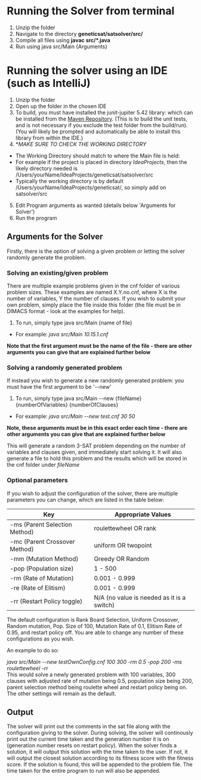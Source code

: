 
# Running the Solver from terminal

1. Unzip the folder
2. Navigate to the directory **geneticsat/satsolver/src/**
3. Compile all files using **javac src/*.java**
4. Run using java src/Main {Arguments}

# Running the solver using an IDE (such as IntelliJ)


1. Unzip the folder
2. Open up the folder in the chosen IDE
3. To build, you must have installed the junit-jupiter 5.42 library: which can be installed from the [Maven Repository](https://mvnrepository.com/artifact/org.junit.jupiter/junit-jupiter-api). (This is to build the unit tests, and is not necessary if you exclude the test folder from the build/run). (You will  likely be prompted and automatically be able to install this library from within the IDE.)
4. **MAKE SURE TO CHECK THE WORKING DIRECTORY*
 - The Working Directory should match to where the Main file is held: 
 - For example if the project is placed in directory *IdeaProjects*, then the likely directory needed is /Users/yourName/IdeaProjects/geneticsat/satsolver/src
 - Typically the working directory is by default  /Users/yourName/IdeaProjects/geneticsat/, so simply add on satsolver/src
5. Edit Program arguments as wanted (details below 'Arguments for Solver') 
6. Run the program



## Arguments for the Solver

Firstly, there is the option of solving a given problem or letting the solver randomly generate the problem.

### Solving an existing/given problem

There are multiple example problems given in the cnf folder of various problem sizes.
These examples are named X.Y.no.cnf, where X is the number of variables, Y the number of clauses. 
If you wish to submit your own problem, simply place the file inside this folder (the file must be in DIMACS format - look at the examples for help).

1. To run, simply type java src/Main {name of file}               
 - For example: *java src/Main 10.15.1.cnf*

**Note that the first argument must be the name of the file  - there are other arguments you can give that are explained further below**

### Solving a randomly generated problem 

If instead you wish to generate a new randomly generated problem: you must have the first argument to be '--new'

1. To run, simply type java src/Main --new {fileName} {numberOfVariables} {numberOfClauses}
 - For example: *java src/Main --new test.cnf 30 50*

**Note, these arguments must be in this exact order each time - there are other arguments you can give that are explained further below**

This will generate a random 3-SAT problem depending on the number of variables and clauses given, and immediately start solving it. It will also generate a file to hold this problem and the results which will be stored in the cnf folder under *fileName*

### Optional parameters

If you wish to adjust the configuration of the solver, there are multiple parameters you can change, which are listed in the table below:

| Key         | Appropriate Values |
| ----------- | ----------- |
| -ms (Parent Selection Method)          | roulettewheel OR rank       |
| -mc (Parent Crossover Method)   | uniform OR twopoint        |
| -mm (Mutation Method)   | Greedy OR Random        |
| -pop (Population size)   |  1 - 500        |
| -rm (Rate of Mutation)   | 0.001 - 0.999        |
| -re (Rate of Elitism)   |  0.001 - 0.999|
| -rr (Restart Policy toggle)  |  N/A (no value is needed as it is a switch)|


The default configuration is Rank Board Selection, Uniform Crossover, Random mutation, Pop. Size of 100, Mutation Rate of 0.1, Elitism Rate of 0.95, and restart policy off. 
You are able to change any number of these configurations as you wish.

An example to do so: 

*java src/Main --new testOwnConfig.cnf 100 300 -rm 0.5 -pop 200 -ms roulettewheel -rr* <br />
This would solve a newly generated problem with 100 variables, 300 clauses with adjusted rate of mutation being 0.5, population size being 200, parent selection method being roulette wheel and restart policy being on. The other settings will remain as the default.


## Output

The solver will print out the comments in the sat file along with the configuration giving to the solver.
During solving, the solver will continously print out the current time taken and the generation number it is on (generation number resets on restart policy).
When the solver finds a solution, it will output this solution with the time taken to the user. If not, it will output the closest solution according to its fitness score with the fitness score.
If the solution is found, this will be appended to the problem file. The time taken for the entire program to run will also be appended.

